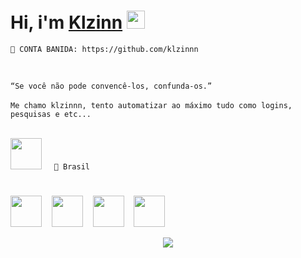 # Hi, i'm <a href="https://t.me/klzinnn" rel="noopener noreferrer">Klzinn</a> <img src="https://github.com/TheDudeThatCode/TheDudeThatCode/blob/master/Assets/Earth.gif" width="29px">

```
🚫 CONTA BANIDA: https://github.com/klzinnn
```

<br>

```“Se você não pode convencê-los, confunda-os.”```<br><br>
```Me chamo klzinnn, tento automatizar ao máximo tudo como logins, pesquisas e etc...``` <br><br>

<img src="https://cdn-icons-png.flaticon.com/512/2917/2917073.png" width="50" height="50">&nbsp;&nbsp;&nbsp;&nbsp; ```📍 Brasil```<br>

#


<img src="https://cdn-icons-png.flaticon.com/512/5816/5816015.png" width="50" height="50">&nbsp;&nbsp;&nbsp;&nbsp;<img src="https://cdn-icons-png.flaticon.com/512/8099/8099613.png" width="50" height="50">&nbsp;&nbsp;&nbsp;&nbsp;<img src="https://cdn-icons-png.flaticon.com/512/1998/1998642.png" width="50" height="50">&nbsp;&nbsp;&nbsp;&nbsp;<img src="https://cdn-icons-png.flaticon.com/512/4413/4413242.png" width="50" height="50">


<p align="center">
  <img align="center" src="https://github-readme-stats.vercel.app/api/?username=klzin&show_icons=true&title_color=94fcff&icon_color=79ff97&text_color=fe9fe6&bg_color=151515" />
</p>
